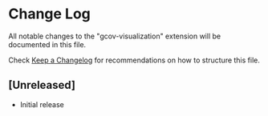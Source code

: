# Change Log

All notable changes to the "gcov-visualization" extension will be documented in this file.

Check [Keep a Changelog](http://keepachangelog.com/) for recommendations on how to structure this file.

## [Unreleased]

- Initial release